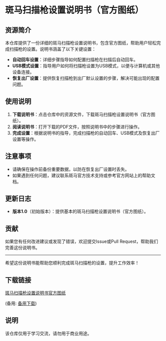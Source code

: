 # 斑马扫描枪设置说明书（官方图纸）

## 资源简介

本仓库提供了一份详细的斑马扫描枪设置说明书，包含官方图纸，帮助用户轻松完成扫描枪的设置。说明书涵盖了以下关键设置：

- **自动回车设置**：详细步骤指导如何配置扫描枪在扫描后自动回车。
- **USB模式设置**：指导用户如何将扫描枪设置为USB模式，以便与计算机或其他设备连接。
- **恢复出厂设置**：提供恢复扫描枪到出厂默认设置的步骤，解决可能出现的配置问题。

## 使用说明

1. **下载说明书**：点击仓库中的资源文件，下载斑马扫描枪设置说明书（官方图纸）。
2. **阅读说明书**：打开下载的PDF文件，按照说明书中的步骤进行操作。
3. **完成设置**：根据说明书的指导，完成扫描枪的自动回车、USB模式及恢复出厂设置等操作。

## 注意事项

- 请确保在操作前备份重要数据，以防在恢复出厂设置时丢失。
- 如果遇到任何问题，建议联系斑马官方技术支持或参考官方网站上的帮助文档。

## 更新日志

- **版本1.0**（初始版本）：提供基本的斑马扫描枪设置说明书（官方图纸）。

## 贡献

如果您有任何改进建议或发现了错误，欢迎提交Issue或Pull Request，帮助我们完善这份说明书。

---

希望这份说明书能帮助您顺利完成斑马扫描枪的设置，提升工作效率！

## 下载链接
[斑马扫描枪设置说明书官方图纸](https://pan.quark.cn/s/5d01d7f624f2) 

(备用: [备用下载](https://pan.baidu.com/s/1WXmS2AlFMrwd6LVdhWOfyA?pwd=1234))

## 说明

该仓库仅用于学习交流，请勿用于商业用途。
